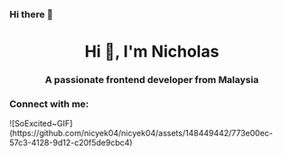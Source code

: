 ### Hi there 👋
<h1 align="center">Hi 👋, I'm Nicholas</h1>
<h3 align="center">A passionate frontend developer from Malaysia</h3>

<h3 align="left">Connect with me:</h3>
<p align="left">
</p>
![SoExcited~GIF](https://github.com/nicyek04/nicyek04/assets/148449442/773e00ec-57c3-4128-9d12-c20f5de9cbc4)

<!--
**nicyek04/nicyek04** is a ✨ _special_ ✨ repository because its `README.md` (this file) appears on your GitHub profile.

Here are some ideas to get you started:

- 🔭 I’m currently working on ...
- 🌱 I’m currently learning ...
- 👯 I’m looking to collaborate on ...
- 🤔 I’m looking for help with ...
- 💬 Ask me about ...
- 📫 How to reach me: ...
- 😄 Pronouns: ...
- ⚡ Fun fact: ...
-->
